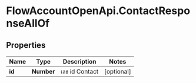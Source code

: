 # FlowAccountOpenApi.ContactResponseAllOf

## Properties

Name | Type | Description | Notes
------------ | ------------- | ------------- | -------------
**id** | **Number** | เลข id Contact | [optional] 



